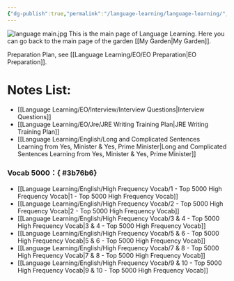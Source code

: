 ```yaml
---
{"dg-publish":true,"permalink":"/language-learning/language-learning/","dgPassFrontmatter":true}
---
```


![language main.jpg](/img/user/Pictures%20and%20Photos/Pics/language%20main.jpg)
This is the main page of Language Learning.
Here you can go back to the main page of the garden [[My Garden\|My Garden]].

Preparation Plan, see [[Language Learning/EO/EO Preparation\|EO Preparation]].
# Notes List:
- [[Language Learning/EO/Interview/Interview Questions\|Interview Questions]]
- [[Language Learning/EO/Jre/JRE Writing Training Plan\|JRE Writing Training Plan]]
- [[Language Learning/English/Long and Complicated Sentences Learning from Yes, Minister & Yes, Prime Minister\|Long and Complicated Sentences Learning from Yes, Minister & Yes, Prime Minister]]


### Vocab 5000：{ #3b76b6}

- [[Language Learning/English/High Frequency Vocab/1 - Top 5000 High Frequency Vocab\|1 - Top 5000 High Frequency Vocab]]
- [[Language Learning/English/High Frequency Vocab/2 - Top 5000 High Frequency Vocab\|2 - Top 5000 High Frequency Vocab]]
- [[Language Learning/English/High Frequency Vocab/3 & 4 - Top 5000 High Frequency Vocab\|3 & 4 - Top 5000 High Frequency Vocab]]
- [[Language Learning/English/High Frequency Vocab/5 & 6 - Top 5000 High Frequency Vocab\|5 & 6 - Top 5000 High Frequency Vocab]]
- [[Language Learning/English/High Frequency Vocab/7 & 8 - Top 5000 High Frequency Vocab\|7 & 8 - Top 5000 High Frequency Vocab]]
- [[Language Learning/English/High Frequency Vocab/9 & 10 - Top 5000 High Frequency Vocab\|9 & 10 - Top 5000 High Frequency Vocab]]